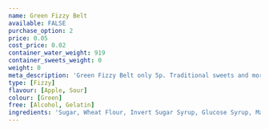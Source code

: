 ```yaml
---
name: Green Fizzy Belt
available: FALSE
purchase_option: 2
price: 0.05
cost_price: 0.02
container_water_weight: 919
container_sweets_weight: 0
weight: 0
meta_description: 'Green Fizzy Belt only 5p. Traditional sweets and more at Humbugs Confectionery Store. Specialists in satisfying your sweet tooth!'
type: [Fizzy]
flavour: [Apple, Sour]
colour: [Green]
free: [Alcohol, Gelatin]
ingredients: 'Sugar, Wheat Flour, Invert Sugar Syrup, Glucose Syrup, Malic Acid, Citric Acid, Vegetable Fat, Acidity Regulator (Sodium Lactate), Salt, Flavourings, Emulsifier (Mono and Di-Gylcerides of Fatty Acids), Preservative (Potassium Sorbate), Colours (Quinoline Yellow, Brilliant Blue Fcf)'
---
```

